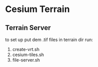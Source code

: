 # Cesium Terrain

## Terrain Server
to set up put dem .tif files in terrain dir
run:
1. create-vrt.sh
2. cesium-tiles.sh
3. file-server.sh

